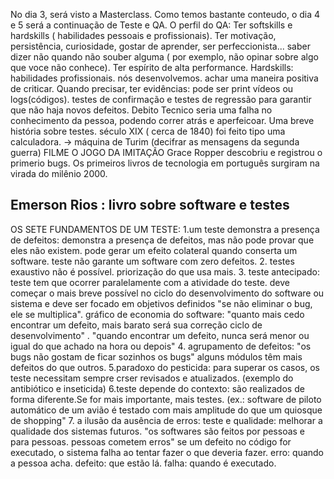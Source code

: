 No dia 3, será visto a Masterclass. Como temos bastante conteudo, o dia 4 e 5 será a continuação de Teste e QA.
O perfil do QA:
Ter softskills e hardskills ( habilidades pessoais e profissionais).
Ter motivação, persistência, curiosidade, gostar de aprender, ser perfeccionista... saber dizer não quando
não souber alguma ( por exemplo, não opinar sobre algo que voce não conhece). Ter espírito de 
alta performance. Hardskills: habilidades profissionais. nós desenvolvemos. achar uma 
maneira positiva de criticar. Quando precisar, ter evidências: pode ser print vídeos ou logs(códigos).
testes de confirmação e testes de regressão para garantir que não haja novos defeitos.
Debito Tecnico seria uma falha no conhecimento da pessoa, podendo correr atrás e aperfeicoar.
Uma breve história sobre testes. século XIX ( cerca de 1840) foi feito tipo uma calculadora.
-> máquina de Turim (decifrar as mensagens da segunda guerra) 
FILME O JOGO DA IMITAÇÃO
Grace Ropper descobriu e registrou o primerio bugs.
Os primeiros livros de tecnologia em português surgiram na virada do milênio 2000.
## Emerson Rios : livro sobre software e testes

OS SETE FUNDAMENTOS DE UM TESTE: 
1.um teste demonstra a presença de defeitos:
demonstra a presença de defeitos, mas não pode provar que eles não existem.
pode gerar um efeito colateral quando conserta um software. teste não garante um software com zero defeitos.
2. testes exaustivo não é possível. priorização do que usa mais.
3. teste antecipado: teste tem que ocorrer paralelamente com a atividade do teste.
deve começar o mais breve possível no ciclo do desenvolvimento do software ou sistema e
deve ser focado em objetivos definidos "se não eliminar o bug, ele se multiplica".
gráfico de economia do software: "quanto mais cedo encontrar um defeito, mais barato será sua correção ciclo 
de desenvolvimento" . "quando encontrar um defeito, nunca será menor ou igual do que achado na
hora ou depois"
4. agrupamento de defeitos: "os bugs não gostam de ficar sozinhos os bugs" alguns 
módulos têm mais defeitos do que outros.
5.paradoxo do pesticida: para superar os casos, os teste necessitam sempre crser revisados e 
atualizados. (exemplo do antibiótico e inseticida)
6.teste depende do contexto: são realizados de forma diferente.Se for mais importante,
mais testes. (ex.: software de piloto automático de um avião é testado com mais amplitude
do que um quiosque de shopping"
7. a ilusão da ausência de erros: teste  e qualidade: melhorar a qualidade dos sistemas futuros.
"os softwares são feitos por pessoas e para pessoas. pessoas cometem erros"
se um defeito no código for executado, o sistema falha ao tentar fazer o que deveria fazer.
erro: quando a pessoa acha. defeito: que estão lá. falha: quando é executado.